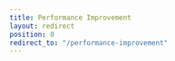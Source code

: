 ```yaml
---
title: Performance Improvement
layout: redirect
position: 0
redirect_to: "/performance-improvement"
---
```

